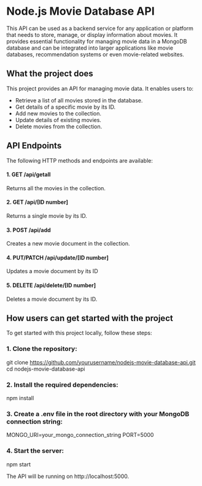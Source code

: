 # Node.js Movie Database API

This API can be used as a backend service for any application or platform that needs to store, manage, or display information about movies.
It provides essential functionality for managing movie data in a MongoDB database and can be integrated into larger applications like movie databases, recommendation systems or even movie-related websites.

## What the project does

This project provides an API for managing movie data. It enables users to:
- Retrieve a list of all movies stored in the database.
- Get details of a specific movie by its ID.
- Add new movies to the collection.
- Update details of existing movies.
- Delete movies from the collection.

## API Endpoints

The following HTTP methods and endpoints are available:

#### 1. GET /api/getall
Returns all the movies in the collection.

#### 2. GET /api/[ID number]
Returns a single movie by its ID.

#### 3. POST /api/add
Creates a new movie document in the collection.

#### 4. PUT/PATCH /api/update/[ID number]
Updates a movie document by its ID

#### 5. DELETE /api/delete/[ID number]
Deletes a movie document by its ID.

## How users can get started with the project

To get started with this project locally, follow these steps:

### 1. Clone the repository:
git clone https://github.com/yourusername/nodejs-movie-database-api.git
cd nodejs-movie-database-api

### 2. Install the required dependencies:
npm install

### 3. Create a .env file in the root directory with your MongoDB connection string:
MONGO_URI=your_mongo_connection_string
PORT=5000

### 4. Start the server:
npm start


The API will be running on http://localhost:5000.










